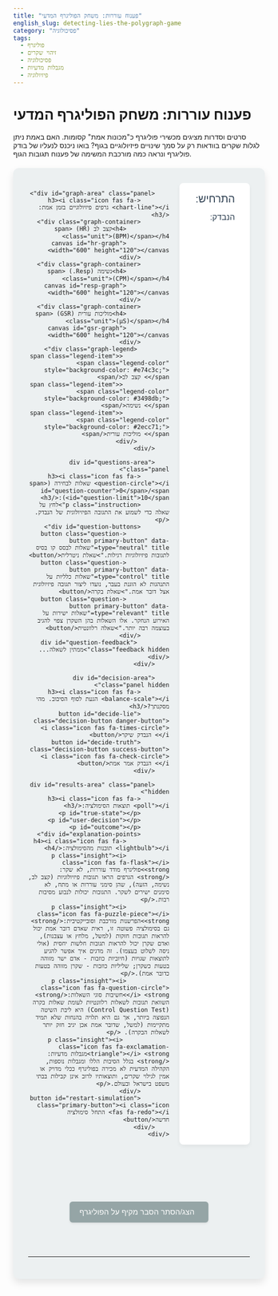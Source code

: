 ```yaml
---
title: "פענוח עוררות: משחק הפוליגרף המדעי"
english_slug: detecting-lies-the-polygraph-game
category: "פסיכולוגיה"
tags:
  - פוליגרף
  - זיהוי שקרים
  - פסיכולוגיה
  - מגבלות מדעיות
  - פיזיולוגיה
---
```

# פענוח עוררות: משחק הפוליגרף המדעי

סרטים וסדרות מציגים מכשירי פוליגרף כ"מכונות אמת" קסומות. האם באמת ניתן לגלות שקרים בוודאות רק על סמך שינויים פיזיולוגיים בגוף? בואו ניכנס לנעליו של בודק פוליגרף ונראה כמה מורכבת המשימה של פענוח תגובות הגוף.

<div id="polygraph-app">
    <div id="polygraph-main">
        <div id="scenario-area" class="panel">
            <h2><i class="icon fas fa-clipboard-list"></i> התרחיש:</h2>
            <p id="scenario-text"></p>
            <h3><i class="icon fas fa-user"></i> הנבדק:</h3>
            <p id="subject-text"></p>
        </div>

        <div id="graph-area" class="panel">
            <h3><i class="icon fas fa-chart-line"></i> גרפים פיזיולוגיים בזמן אמת:</h3>
            <div class="graph-container">
                <h4>קצב לב (HR) <span class="unit">(BPM)</span></h4>
                <canvas id="hr-graph" width="600" height="120"></canvas>
            </div>
            <div class="graph-container">
                <h4>נשימה (Resp.) <span class="unit">(CPM)</span></h4>
                <canvas id="resp-graph" width="600" height="120"></canvas>
            </div>
            <div class="graph-container">
                <h4>מוליכות עורית (GSR) <span class="unit">(μS)</span></h4>
                <canvas id="gsr-graph" width="600" height="120"></canvas>
            </div>
             <div class="graph-legend">
                 <span class="legend-item"><span class="legend-color" style="background-color: #e74c3c;"></span> קצב לב</span>
                 <span class="legend-item"><span class="legend-color" style="background-color: #3498db;"></span> נשימה</span>
                 <span class="legend-item"><span class="legend-color" style="background-color: #2ecc71;"></span> מוליכות עורית</span>
             </div>
        </div>

        <div id="questions-area" class="panel">
            <h3><i class="icon fas fa-question-circle"></i> שאלות לבחירה (<span id="question-counter">0</span>/<span id="question-limit">10</span>):</h3>
            <p class="instruction">לחץ על שאלה כדי לשמוע את התגובה הפיזיולוגית של הנבדק.</p>
            <div id="question-buttons">
                <button class="question-button primary-button" data-type="neutral" title="שאלות לבסס קו בסיס לתגובות פיזיולוגיות רגילות.">שאלת ניטרלית</button>
                <button class="question-button primary-button" data-type="control" title="שאלות כלליות על התנהגות לא הוגנת בעבר, נועדו ליצור תגובה פיזיולוגית אצל דובר אמת.">שאלת בקרה</button>
                <button class="question-button primary-button" data-type="relevant" title="שאלות ישירות על האירוע הנחקר. אלו השאלות בהן השקרן צפוי להגיב בעוצמה רבה יותר.">שאלה רלוונטית</button>
            </div>
             <div id="question-feedback" class="feedback hidden">ממתין לשאלה...</div>
        </div>

        <div id="decision-area" class="panel hidden">
            <h3><i class="icon fas fa-balance-scale"></i> הגעת לסוף הסיבוב. מהי מסקנתך?</h3>
            <button id="decide-lie" class="decision-button danger-button"><i class="icon fas fa-times-circle"></i> הנבדק שיקר</button>
            <button id="decide-truth" class="decision-button success-button"><i class="icon fas fa-check-circle"></i> הנבדק אמר אמת</button>
        </div>

        <div id="results-area" class="panel hidden">
            <h3><i class="icon fas fa-poll"></i> תוצאות הסימולציה:</h3>
            <p id="true-state"></p>
            <p id="user-decision"></p>
            <p id="outcome"></p>
            <div id="explanation-points">
                <h4><i class="icon fas fa-lightbulb"></i> תובנות מהסימולציה:</h4>
                <p class="insight"><i class="icon fas fa-flask"></i> <strong>פוליגרף מודד עוררות, לא שקר:</strong> הגרפים הראו תגובות פיזיולוגיות (קצב לב, נשימה, הזעה), שהן סימני עוררות או מתח, לא סימנים ישירים לשקר. התגובות יכולות לנבוע מסיבות רבות.</p>
                <p class="insight"><i class="icon fas fa-puzzle-piece"></i> <strong>הפרשנות מורכבת וסובייקטיבית:</strong> גם בסימולציה פשוטה זו, ראית שאדם דובר אמת יכול להראות תגובות חזקות (למשל, מלחץ או עצבנות), ואדם שקרן יכול להראות תגובות חלשות יחסית (אולי ניסה לשלוט בעצמו). זה מדגים איך אפשר להגיע לתוצאות שגויות (חיוביות כוזבות - אדם ישר מזוהה בטעות כשקרן; שליליות כוזבות - שקרן מזוהה בטעות כדובר אמת).</p>
                <p class="insight"><i class="icon fas fa-question-circle"></i> <strong>חשיבות סוגי השאלות:</strong> השוואת תגובות לשאלות רלוונטיות לעומת שאלות בקרה (Control Question Test) היא ליבת השיטה הנפוצה ביותר, אך גם היא תלויה בהנחות שלא תמיד מתקיימות (למשל, שדובר אמת אכן יגיב חזק יותר לשאלות הבקרה). </p>
                 <p class="insight"><i class="icon fas fa-exclamation-triangle"></i> <strong>מגבלות מדעיות:</strong> בגלל הסיבות הללו ומגבלות נוספות, הקהילה המדעית לא מכירה בפוליגרף ככלי מדויק או אמין לגילוי שקרים, ותוצאותיו לרוב אינן קבילות בבתי משפט בישראל ובעולם.</p>
            </div>
            <button id="restart-simulation" class="primary-button"><i class="icon fas fa-redo"></i> התחל סימולציה חדשה</button>
        </div>
    </div>
</div>

<button id="toggle-explanation" class="secondary-button"><i class="icon fas fa-book-open"></i> הצג/הסתר הסבר מקיף על הפוליגרף</button>

<div id="explanation" class="hidden">
    <h2><i class="icon fas fa-flask"></i> הסבר מורחב: האם הפוליגרף באמת מגלה שקרים?</h2>

    <h3>מה הפוליגרף באמת מודד?</h3>
    הפוליגרף, המכונה לפעמים בטעות "מכונת אמת", אינו מסוגל לזהות שקרים ישירות. במקום זאת, הוא מודד סדרה של שינויים פיזיולוגיים המתרחשים בגוף ונשלטים ברובם על ידי מערכת העצבים האוטונומית, המגיבה באופן בלתי רצוני למצבי עוררות רגשית או מתח. המדדים העיקריים הנמדדים הם:
    <ul>
        <li><i class="icon fas fa-heartbeat"></i> <strong>קצב לב ולחץ דם:</strong> שינויים בדופק ובלחץ הדם (סימן לעוררות של מערכת העצבים הסימפתטית).</li>
        <li><i class="icon fas fa-lungs"></i> <strong>נשימה:</strong> שינויים בדפוס, בקצב ובעומק הנשימה. מתח יכול לגרום לנשימה מהירה ושטוחה יותר.</li>
        <li><i class="icon fas fa-hand-lizard"></i> <strong>מוליכות עורית (GSR - Galvanic Skin Response):</strong> שינויים בהתנגדות החשמלית של העור, המושפעת מכמות הזיעה. הזעה מוגברת, גם אם בלתי מורגשת, מעידה על עוררות פיזיולוגית או מתח נפשי.</li>
    </ul>
    ההנחה המרכזית היא שאמירת שקר גורמת למתח פסיכולוגי פנימי (פחד מהתגלות, אשמה, צורך בדיכוי האמת), ומתח זה מתבטא בעוררות פיזיולוגית חזקה יותר מאשר אמירת אמת.

    <h3>התאוריה מאחורי בדיקת הפוליגרף (CQT - Comparison Question Test)</h3>
    השיטה הנפוצה ביותר לבדיקת פוליגרף נקראת Comparison Question Test (CQT). היא מבוססת על השוואת התגובות הפיזיולוגיות של הנבדק לשלושה סוגי שאלות:
    <ul>
        <li><i class="icon fas fa-comment-alt"></i> <strong>שאלות ניטרליות (Irrelevant Questions):</strong> שאלות פשוטות ומוסכמות שאין להן קשר לאירוע הנחקר (למשל, "האם שמך יוסף?"). הן נועדו לבסס קו בסיס (בייסליין) של התגובה הפיזיולוגית הרגילה של הנבדק במצב נינוח יחסית.</li>
        <li><i class="icon fas fa-question"></i> <strong>שאלות בקרה/השוואה (Control/Comparison Questions):</strong> שאלות רחבות, לרוב על התנהגות לא הוגנת כללית בעבר, שמעט מאוד אנשים יכולים לענות עליהן בוודאות מוחלטת 'לא' (למשל, "האם גנבת אי פעם משהו בחיים?"). שאלות אלו מנוסחות כך שרוב האנשים, גם דוברי אמת בנוגע לאירוע הנחקר, יחושו לגביהן אי-נוחות או חשש קל מעצם השאלה או מהאפשרות להיתפס בשקר קטן או דבר מה מהעבר. הן נועדו ליצור תגובה פיזיולוגית משמעותית אצל דובר אמת, כדי שיהיה למה להשוות את תגובתו לשאלות הרלוונטיות. ההנחה היא שדובר אמת יגיב חזק יותר לשאלות הבקרה (שעשויות לעורר בו חשש או אשמה קלה), בעוד שקרן יגיב חזק יותר לשאלות הרלוונטיות (שעליהן הוא משקר בנוגע לאירוע העיקרי).</li>
        <li><i class="icon fas fa-search"></i> <strong>שאלות רלוונטיות (Relevant Questions):</strong> שאלות ספציפיות וישירות הנוגעות לאירוע הנחקר (למשל, "האם אתה לקחת את החפץ מחדר המשרד?"). אלו השאלות בהן מצפים לראות את התגובה הפיזיולוגית החזקה ביותר אם הנבדק משקר בנוגע לאירוע.</li>
    </ul>

    <h3>כיצד מפרשים את הגרפים וקבלת החלטה</h3>
    בודק הפוליגרף מנתח את הגרפים ומדרג את עוצמת התגובות הפיזיולוגיות לכל שאלה. ההחלטה מתבססת על השוואה:
    <ul>
        <li><i class="icon fas fa-chart-bar"></i> אם התגובות לשאלות הרלוונטיות חזקות באופן עקבי ומשמעותי יותר מאשר התגובות לשאלות הבקרה, הדבר נחשב לאינדיקציה להונאה (Deception Indicated - DI).</li>
        <li><i class="icon fas fa-chart-bar"></i> אם התגובות לשאלות הבקרה חזקות יותר, או שהתגובות לשאלות הרלוונטיות חלשות מהן, הדבר נחשב לאינדיקציה לאמירת אמת (No Deception Indicated - NDI).</li>
        <li><i class="icon fas fa-chart-bar"></i> לעיתים התגובות אינן חד משמעיות, והתוצאה היא מעורפלת (Inconclusive).</li>
    </ul>
     חשוב להדגיש שפרשנות הגרפים אינה אוטומטית ומצריכה שיקול דעת ואף ניסיון של הבודק, מה שמוסיף אלמנט של סובייקטיביות לתהליך.

    <h3>המגבלות והביקורות המרכזיות על הפוליגרף: מדוע הוא אינו "מכונת אמת"?</h3>
    למרות השימוש הנרחב בו בהקשרים מסוימים (בעיקר screening ביטחוני ותעסוקתי), הפוליגרף הוא נושא לוויכוח מדעי ואתי עז, וסופג ביקורת נוקבת מצד הקהילה המדעית והמשפטית:
    <ul>
        <li><i class="icon fas fa-exclamation-circle"></i> <strong>מודד עוררות, לא אמת/שקר:</strong> זוהי המגבלה היסודית ביותר. תגובות פיזיולוגיות המעידות על עוררות או מתח יכולות לנבוע ממגוון עצום של סיבות שאינן קשורות כלל לאמירת שקר בנושא המרכזי. לחץ מהבדיקה עצמה, חרדה כללית, כעס, פחד מתגובה חזקה גם כשדוברים אמת, מחשבות טורדניות, או אפילו מצב פיזיולוגי רגעי - כל אלה יכולים להשפיע על הגרפים ולהתפרש בטעות כסימן להונאה.</li>
        <li><i class="icon fas fa-bug"></i> <strong>תוצאות שגויות:</strong>
            <ul>
                <li><i class="icon fas fa-times"></i> <strong>חיובי כוזב (False Positive):</strong> אדם דובר אמת מזוהה בטעות כשקרן. זה קורה כאשר התגובות לשאלות הרלוונטיות חזקות יותר מהתגובות לשאלות הבקרה, למרות שהנבדק אומר אמת. הסיבות יכולות להיות לחץ גבוה, חרדה ספציפית לשאלה מסוימת, או שהשאלות לא נוסחו/הושוו כראוי. זוהי אחת הבעיות החמורות ביותר, שכן היא עלולה להוביל להאשמת חפים מפשע.</li>
                <li><i class="icon fas fa-check"></i> <strong>שלילי כוזב (False Negative):</strong> שקרן מזוהה בטעות כדובר אמת. זה יכול לקרות אם השקרן אינו חווה מתח מספק בעת אמירת השקר (למשל, פסיכופתים), אם הוא מצליח לשלוט בתגובותיו הפיזיולוגיות (Countermeasures), או אם הוא מגיב בעוצמה חזקה יותר לשאלות הבקרה מסיבות אחרות.</li>
            </ul>
        </li>
        <li><i class="icon fas fa-toolbox"></i> <strong>יכולת הטעיה (Countermeasures):</strong> קיימות שיטות שונות שאנשים יכולים לנקוט כדי לנסות "לעקוף" את הבדיקה ולהטעות את המכונה (למשל, לכווץ שרירים, לנעוץ סיכה באצבע, או לנשוך את הלשון בעת מענה על שאלות הבקרה, כדי להגביר באופן מלאכותי את התגובה הפיזיולוגית עליהן ולהקטין את הפער בינן לבין השאלות הרלוונטיות). בודקי פוליגרף מיומנים אמורים לזהות חלק מהשיטות הללו, אך לא את כולן.</li>
        <li><i class="icon fas fa-gavel"></i> <strong>חוסר קבילות משפטית:</strong> ברוב המוחלט של בתי המשפט בעולם המערבי, כולל ישראל וארה"ב (ברמה הפדרלית ורמת המדינה ברוב המקרים), תוצאות בדיקת פוליגרף אינן קבילות כראיה בגלל חוסר האמינות המוכח שלה.</li>
    </ul>

    <h3>סיכום: כלי לעוררות, לא לאמת</h3>
    הפוליגרף נותר כלי שנוי במחלוקת. הוא אינו יכול לזהות שקרים אלא רק למדוד עוררות פיזיולוגית, שפרשנותה המדויקת בהקשר של גילוי הונאה היא בעייתית ורגישה לטעויות. השימוש בו נשען על הנחות תאורטיות חלשות וקיימות דרכים להטעות אותו. לכן, הוא אינו מהווה "מכונת אמת" ואינו מקובל ככלי אמין מבחינה מדעית או משפטית לגילוי ודאי של שקרים. הסימולציה שלפניכם נועדה להדגים את המורכבות הזו ולהמחיש מדוע פענוח הגרפים אינו תמיד חד משמעי.

</div>

<style>
    /* Enhanced Styling */
    @import url('https://fonts.googleapis.com/css2?family=Heebo:wght@300;400;500;700&display=swap');
    @import url('https://cdnjs.cloudflare.com/ajax/libs/font-awesome/5.15.3/css/all.min.css');

    #polygraph-app {
        font-family: 'Heebo', sans-serif;
        direction: rtl;
        text-align: right;
        background-color: #ecf0f1; /* Light grey background */
        padding: 30px;
        border-radius: 12px;
        box-shadow: 0 8px 16px rgba(0, 0, 0, 0.1);
        display: grid;
        grid-template-areas:
            "main";
        grid-template-columns: 1fr;
        gap: 20px;
        max-width: 1000px; /* Limit width for better readability */
        margin: 20px auto; /* Center the app */
    }

    #polygraph-main {
         display: grid;
         grid-template-areas:
             "scenario graph"
             "questions graph"
             "decision graph"
             "results graph";
         grid-template-columns: 1fr 2fr; /* Scenario/Questions on left, Graph on right */
         gap: 20px;
    }

    .panel {
        background-color: #ffffff;
        padding: 20px;
        border-radius: 8px;
        box-shadow: 0 4px 8px rgba(0, 0, 0, 0.05);
    }

    #scenario-area { grid-area: scenario; }
    #questions-area { grid-area: questions; }
    #decision-area { grid-area: decision; }
    #results-area { grid-area: results; }
    #graph-area { grid-area: graph; }


    h2, h3 {
        color: #2c3e50; /* Dark blue */
        margin-top: 0;
        margin-bottom: 15px;
        font-weight: 500;
        display: flex;
        align-items: center;
    }
    h3 .icon { margin-left: 10px; color: #3498db; }
    h2 .icon { margin-left: 10px; color: #3498db; }


    #scenario-text, #subject-text {
        font-size: 1.1em;
        line-height: 1.6;
        color: #555;
        margin-bottom: 15px;
    }
     #subject-text { font-weight: bold; color: #333;}

    .graph-container {
        margin-bottom: 20px;
    }

    .graph-container h4 {
        margin-bottom: 5px;
        color: #333;
        font-weight: 400;
        font-size: 1em;
    }
     .graph-container h4 .unit {
         font-size: 0.8em;
         color: #777;
         font-weight: normal;
     }

    canvas {
        border: 1px solid #bdc3c7; /* Light grey border */
        display: block;
        margin-top: 5px;
        background-color: #fdfdfe; /* Off-white background */
        border-radius: 4px;
    }

    #question-buttons {
        display: flex;
        flex-direction: column;
        gap: 12px;
        margin-top: 15px;
    }

    .primary-button, .secondary-button, .decision-button {
        padding: 12px 20px;
        border: none;
        border-radius: 6px;
        cursor: pointer;
        font-size: 1.1em;
        font-weight: 500;
        transition: background-color 0.2s ease, transform 0.1s ease, box-shadow 0.2s ease;
        display: flex;
        align-items: center;
        justify-content: center;
         box-shadow: 0 2px 4px rgba(0, 0, 0, 0.08);
    }
     .primary-button .icon, .secondary-button .icon, .decision-button .icon { margin-left: 8px; }


    .primary-button {
        background-color: #3498db; /* Peter River blue */
        color: white;
    }

    .primary-button:hover:not(:disabled) {
        background-color: #2980b9; /* Darker blue */
        transform: translateY(-1px);
         box-shadow: 0 4px 8px rgba(0, 0, 0, 0.1);
    }

     .primary-button:active:not(:disabled) {
         transform: translateY(0);
         box-shadow: 0 2px 4px rgba(0, 0, 0, 0.08);
     }

    .primary-button:disabled {
        background-color: #bdc3c7; /* Silver */
        cursor: not-allowed;
         box-shadow: none;
    }

     .secondary-button {
        display: block; /* For the toggle button */
        width: fit-content;
        margin: 20px auto;
        background-color: #95a5a6; /* Concrete grey */
        color: white;
     }
     .secondary-button:hover {
         background-color: #7f8c8d; /* Darker concrete */
     }

    .decision-button {
        padding: 12px 25px;
        margin-left: 10px; /* Adjust margin for RTL */
        font-weight: 700;
        box-shadow: 0 2px 4px rgba(0, 0, 0, 0.08);
    }
     .decision-button:last-child { margin-left: 0; margin-right: 10px; }


    .danger-button { background-color: #e74c3c; color: white; } /* Alizarin red */
    .danger-button:hover { background-color: #c0392b; } /* Darker red */

    .success-button { background-color: #2ecc71; color: white; } /* Emerald green */
    .success-button:hover { background-color: #27ae60; } /* Darker green */

    #restart-simulation { /* Specific styling for restart button */
         margin-top: 20px;
         display: block; /* Make it a block element */
         width: fit-content;
         margin-left: auto; /* Push to the left in RTL */
         margin-right: 0;
    }


    .hidden {
        display: none;
    }

    #explanation {
        border: 1px solid #bdc3c7;
        padding: 30px;
        margin-top: 20px;
        background-color: #ffffff;
        border-radius: 8px;
        direction: rtl;
        text-align: right;
        box-shadow: 0 4px 8px rgba(0, 0, 0, 0.05);
    }

    #explanation h2, #explanation h3 {
        color: #2c3e50;
        margin-bottom: 15px;
        margin-top: 20px;
        font-weight: 500;
    }
     #explanation h2 .icon, #explanation h3 .icon { margin-left: 10px; color: #2ecc71; }


    #explanation ul {
        margin-bottom: 20px;
        padding-right: 20px; /* Add padding for RTL list items */
        list-style: disc; /* Use disc for list items */
    }

    #explanation li {
        margin-bottom: 10px;
        line-height: 1.6;
        color: #555;
        display: list-item; /* Ensure li behaves as list item */
    }
    #explanation li .icon { margin-left: 8px; color: #3498db; }
    #explanation li ul { margin-top: 10px; margin-bottom: 10px; } /* Nested list spacing */
    #explanation li ul li .icon { color: #e74c3c; } /* Red icon for bullet points */


    .insight {
        margin-bottom: 15px;
        padding: 15px;
        background-color: #ecf0f1; /* Light grey */
        border-right: 4px solid #3498db; /* Blue left border for RTL */
        border-radius: 4px;
        line-height: 1.5;
        color: #333;
        box-shadow: 0 1px 3px rgba(0, 0, 0, 0.05);
    }
     .insight strong { color: #2c3e50; }
     .insight .icon { margin-left: 10px; color: #f39c12; } /* Orange icon */
      .insight:last-child { margin-bottom: 0; }


     .instruction {
         font-size: 0.95em;
         color: #777;
         margin-bottom: 10px;
     }

    .feedback {
         margin-top: 15px;
         padding: 10px;
         background-color: #fff9e6; /* Light yellow */
         border: 1px solid #ffeeba; /* Yellow border */
         color: #856404; /* Dark yellow text */
         border-radius: 4px;
         text-align: center;
         font-weight: bold;
    }

    .graph-legend {
        margin-top: 20px;
        text-align: center;
        font-size: 0.9em;
        color: #555;
    }
    .legend-item {
        display: inline-flex;
        align-items: center;
        margin: 0 10px;
    }
    .legend-color {
        display: inline-block;
        width: 15px;
        height: 15px;
        border-radius: 3px;
        margin-left: 5px; /* Space between color box and text in RTL */
        border: 1px solid #ccc;
    }

    /* Responsive Adjustments */
    @media (max-width: 768px) {
        #polygraph-main {
            grid-template-areas:
                "scenario"
                "graph"
                "questions"
                "decision"
                "results";
            grid-template-columns: 1fr; /* Stack columns on small screens */
        }
        canvas { width: 100%; height: auto; } /* Make canvas responsive */
        .decision-button {
             width: calc(50% - 15px); /* Make decision buttons take half width */
             margin-left: 10px;
             margin-right: 0;
        }
         .decision-button:last-child { margin-left: 0; margin-right: 10px; }
        #decision-area { display: flex; justify-content: center; } /* Center buttons */
    }

</style>

<script>
    document.addEventListener('DOMContentLoaded', () => {
        const scenarioText = document.getElementById('scenario-text');
        const subjectText = document.getElementById('subject-text');
        const hrCanvas = document.getElementById('hr-graph');
        const respCanvas = document.getElementById('resp-graph');
        const gsrCanvas = document.getElementById('gsr-graph');
        const questionButtons = document.querySelectorAll('.question-button');
        const questionCounterSpan = document.getElementById('question-counter');
        const questionLimitSpan = document.getElementById('question-limit');
        const decisionArea = document.getElementById('decision-area');
        const resultsArea = document.getElementById('results-area');
        const decideLieButton = document.getElementById('decide-lie');
        const decideTruthButton = document.getElementById('decide-truth');
        const trueStatePara = document.getElementById('true-state');
        const userDecisionPara = document.getElementById('user-decision');
        const outcomePara = document.getElementById('outcome');
        const restartButton = document.getElementById('restart-simulation');
        const toggleExplanationButton = document.getElementById('toggle-explanation');
        const explanationDiv = document.getElementById('explanation');
        const questionFeedback = document.getElementById('question-feedback');

        const ctxHR = hrCanvas.getContext('2d');
        const ctxResp = respCanvas.getContext('2d');
        const ctxGSR = gsrCanvas.getContext('2d');

        // Make canvases responsive while maintaining aspect ratio defined in HTML
         const setCanvasSize = () => {
             const container = hrCanvas.parentElement;
             const width = container.clientWidth; // Get parent width
             const aspectRatio = hrCanvas.height / hrCanvas.width;
             hrCanvas.width = respCanvas.width = gsrCanvas.width = width;
             hrCanvas.height = respCanvas.height = gsrCanvas.height = width * aspectRatio;
             // Redraw graphs if data exists
             if (graphData.hr.length > 0) {
                  drawGraph(ctxHR, graphData.hr, '#e74c3c', hrCanvas.width, hrCanvas.height);
                  drawGraph(ctxResp, graphData.resp, '#3498db', respCanvas.width, respCanvas.height);
                  drawGraph(ctxGSR, graphData.gsr, '#2ecc71', gsrCanvas.width, gsrCanvas.height);
             } else {
                 // Draw only baseline if no data
                  drawBaseline(ctxHR, hrCanvas.width, hrCanvas.height);
                  drawBaseline(ctxResp, respCanvas.width, respCanvas.height);
                  drawBaseline(ctxGSR, gsrCanvas.width, gsrCanvas.height);
             }
         };
        window.addEventListener('resize', setCanvasSize);


        const maxQuestions = 10;
        let currentQuestionCount = 0;
        let currentScenario = null;
        let graphData = { hr: [], resp: [], gsr: [] }; // Array of arrays for each question's data points

        const scenarios = [
            {
                id: 1,
                scenario: "חפץ יקר ערך נעלם מחדר המשרד המשותף. רק אתה והנבדק הייתם שם בשעה שהחפץ נעלם.",
                subject: "הנבדק טוען בתוקף שאינו יודע היכן החפץ.",
                isLying: false // סימולציה: הנבדק אמר אמת
            },
             {
                id: 2,
                scenario: "הייתה תקלה במערכת המחשוב שגרמה נזק. רק למספר מצומצם של עובדים, כולל הנבדק, הייתה גישה למערכת בזמן התקלה.",
                subject: "הנבדק מכחיש שנגע במערכת לפני התקלה.",
                isLying: true // סימולציה: הנבדק שיקר
            },
             {
                id: 3,
                scenario: "נמצא מידע חסוי שהודלף. הנבדק היה אחד מהבודדים שנחשפו למידע זה לפני ההדלפה.",
                subject: "הנבדק נשבע שלא שיתף את המידע עם אף אחד.",
                isLying: true // סימולציה: הנבדק שיקר
            },
             {
                id: 4,
                scenario: "סכום כסף קטן נעלם מהקופה המשותפת בחדר הפסקה. מספר עובדים היו שם, ביניהם הנבדק.",
                subject: "הנבדק אומר שלא ראה את הכסף ולא נגע בו.",
                isLying: false // סימולציה: הנבדק אמר אמת
            }
        ];

        function getRandomScenario() {
            const randomIndex = Math.floor(Math.random() * scenarios.length);
            return scenarios[randomIndex];
        }

        function drawBaseline(ctx, width, height) {
            ctx.clearRect(0, 0, width, height);
            ctx.beginPath();
            ctx.moveTo(0, height / 2);
            ctx.lineTo(width, height / 2);
            ctx.strokeStyle = '#bdc3c7'; // Light grey
            ctx.lineWidth = 1;
            ctx.stroke();
        }

        function clearGraphs() {
            graphData = { hr: [], resp: [], gsr: [] };
            setCanvasSize(); // Redraw baselines
        }

        // Function to draw the graph data with animation
        function drawGraph(ctx, dataSeries, color, width, height) {
             ctx.clearRect(0, 0, width, height);
             drawBaseline(ctx, width, height); // Draw baseline first

             if (dataSeries.length === 0) return;

            const totalPoints = dataSeries.reduce((sum, qData) => sum + qData.length, 0);
            if (totalPoints === 0) return; // Should not happen if dataSeries is not empty, but safety check

             const segmentWidth = width / (maxQuestions * 20); // Assume ~20 points per question simulation

             ctx.beginPath();
             let currentX = 0;
             let currentY = height / 2; // Start at baseline

             ctx.moveTo(currentX, currentY);

             dataSeries.forEach(qData => {
                  qData.forEach((point, pointIndex) => {
                      currentX += width / (maxQuestions * qData.length); // Move X across the question segment
                      const y = height / 2 - (point / 100) * (height * 0.4); // Scale point (0-100) to +/- 40% height
                      ctx.lineTo(currentX, y);
                  });
             });

             ctx.strokeStyle = color;
             ctx.lineWidth = 2.5; // Thicker line
             ctx.lineJoin = 'round'; // Rounded joints
             ctx.lineCap = 'round'; // Rounded caps
             ctx.stroke();
        }


        function generateResponse(type, isLying) {
            const numPoints = 30; // Simulate 30 data points per question
            let hrData = [];
            let respData = [];
            let gsrData = [];

            const baseNeutral = 10; // Baseline noise/response
            const baseControl = 30; // Base response for control questions
            const baseRelevantLie = 70; // Base response for relevant question when lying
            const baseRelevantTruth = 20; // Base response for relevant question when truthful

            let peakValueHR, peakValueResp, peakValueGSR;

            if (type === 'neutral') {
                peakValueHR = baseNeutral;
                peakValueResp = baseNeutral;
                peakValueGSR = baseNeutral;
            } else if (type === 'control') {
                peakValueHR = baseControl + Math.random() * 20; // 30-50
                peakValueResp = baseControl + Math.random() * 20;
                peakValueGSR = baseControl + Math.random() * 20;
            } else if (type === 'relevant') {
                if (isLying) {
                    peakValueHR = baseRelevantLie + Math.random() * 25; // 70-95
                    peakValueResp = baseRelevantLie + Math.random() * 25;
                    peakValueGSR = baseRelevantLie + Math.random() * 25;
                } else {
                    peakValueHR = baseRelevantTruth + Math.random() * 20; // 20-40
                    peakValueResp = baseRelevantTruth + Math.random() * 20;
                    peakValueGSR = baseRelevantTruth + Math.random() * 20;

                    // Introduce variability: Sometimes truthful response is high (anxiety, question wording)
                     if (Math.random() < 0.3) { // 30% chance of higher truthful response
                         const anxietySpike = 30 + Math.random() * 30; // Add 30-60
                          peakValueHR += anxietySpike;
                          peakValueResp += anxietySpike;
                          peakValueGSR += anxietySpike;
                     }
                }
            }

            // Generate smooth-ish data points peaking and returning to baseline
            for (let i = 0; i < numPoints; i++) {
                const progress = i / (numPoints - 1); // 0 to 1
                // Use a function that peaks in the middle, e.g., sine wave or quadratic
                const influence = Math.sin(progress * Math.PI); // Peaks at progress=0.5

                const noise = (Math.random() - 0.5) * 8; // Add +/- 4 noise

                hrData.push(Math.max(0, (baseNeutral + (peakValueHR - baseNeutral) * influence) + noise));
                respData.push(Math.max(0, (baseNeutral + (peakValueResp - baseNeutral) * influence) + noise));
                gsrData.push(Math.max(0, (baseNeutral + (peakValueGSR - baseNeutral) * influence) + noise));
            }

             // Cap values at 100 for scaling
             hrData = hrData.map(v => Math.min(100, v));
             respData = respData.map(v => Math.min(100, v));
             gsrData = gsrData.map(v => Math.min(100, v));


            return { hr: hrData, resp: respData, gsr: gsrData };
        }

        // Function to animate drawing a single question's response
        function animateDraw(ctx, fullData, color, width, height, duration = 1500) { // duration in ms
            const startTime = performance.now();
            const dataPoints = fullData; // The array of points for this question

            const animate = (currentTime) => {
                const elapsedTime = currentTime - startTime;
                const progress = Math.min(elapsedTime / duration, 1); // Progress 0 to 1

                // Determine how many points to draw based on progress
                const pointsToDraw = Math.ceil(progress * dataPoints.length);

                // Draw the baseline and previously drawn question data
                 drawBaseline(ctx, width, height);
                 // Draw previous questions' data first
                 const graphType = (color === '#e74c3c' ? 'hr' : color === '#3498db' ? 'resp' : 'gsr');
                 const previousDataSeries = graphData[graphType].slice(0, graphData[graphType].length - 1);
                 let currentX = 0;
                 let currentY = height / 2;
                 ctx.beginPath();
                 ctx.moveTo(currentX, currentY);
                 previousDataSeries.forEach(qData => {
                      qData.forEach(point => {
                           currentX += width / (maxQuestions * qData.length);
                           const y = height / 2 - (point / 100) * (height * 0.4);
                           ctx.lineTo(currentX, y);
                      });
                 });
                 ctx.strokeStyle = color;
                 ctx.lineWidth = 2.5;
                 ctx.lineJoin = 'round';
                 ctx.lineCap = 'round';
                 ctx.stroke();


                 // Now draw the current question's data based on progress
                 ctx.beginPath();
                 // Start drawing from where the previous data ended
                 const startXCurrentQuestion = width / maxQuestions * (graphData[graphType].length - 1);
                 ctx.moveTo(startXCurrentQuestion, currentY); // Start from the end of the previous segment or baseline


                 for (let i = 0; i < pointsToDraw; i++) {
                     const x = startXCurrentQuestion + (i / (dataPoints.length - 1)) * (width / maxQuestions);
                     const y = height / 2 - (dataPoints[i] / 100) * (height * 0.4);
                     ctx.lineTo(x, y);
                     currentY = y; // Update currentY for the next point
                 }


                 ctx.strokeStyle = color;
                 ctx.lineWidth = 2.5;
                 ctx.lineJoin = 'round';
                 ctx.lineCap = 'round';
                 ctx.stroke();

                if (progress < 1) {
                    requestAnimationFrame(animate);
                } else {
                    // Animation complete, ensure the full line is drawn and re-enable buttons
                     drawGraph(ctx, graphData[graphType], color, width, height);
                     checkAnimationComplete();
                }
            };

             requestAnimationFrame(animate);
        }

        let animationsRunning = 0;

        function startQuestionAnimation(response) {
             animationsRunning = 3; // One for each graph
             questionFeedback.textContent = '...מנתח תגובה';
             questionFeedback.classList.remove('hidden');
             questionButtons.forEach(button => button.disabled = true); // Disable buttons during animation

             const hrData = response.hr;
             const respData = response.resp;
             const gsrData = response.gsr;

             graphData.hr.push(hrData);
             graphData.resp.push(respData);
             graphData.gsr.push(gsrData);

             // Animate each graph
             animateDraw(ctxHR, hrData, '#e74c3c', hrCanvas.width, hrCanvas.height);
             animateDraw(ctxResp, respData, '#3498db', respCanvas.width, respCanvas.height);
             animateDraw(ctxGSR, gsrData, '#2ecc71', gsrCanvas.width, gsrCanvas.height);
        }

        function checkAnimationComplete() {
            animationsRunning--;
            if (animationsRunning <= 0) {
                currentQuestionCount++;
                updateQuestionCounter();
                questionFeedback.classList.add('hidden');
                if (currentQuestionCount < maxQuestions) {
                    questionButtons.forEach(button => button.disabled = false); // Re-enable buttons
                }
            }
        }


        function updateQuestionCounter() {
            questionCounterSpan.textContent = currentQuestionCount;
             if (currentQuestionCount >= maxQuestions) {
                 questionButtons.forEach(button => button.disabled = true);
                 decisionArea.classList.remove('hidden');
             } else {
                 questionButtons.forEach(button => button.disabled = false);
                 decisionArea.classList.add('hidden');
             }
        }

        function showResults(userDecidedLie) {
            const isSubjectLying = currentScenario.isLying;
            let outcomeText = '';

            if (userDecidedLie === isSubjectLying) {
                outcomeText = "<strong class='success-text'><i class='icon fas fa-check-double'></i> המסקנה שלך תואמת את 'האמת' בסימולציה!</strong>";
                if (isSubjectLying) {
                    outcomeText += " (זיהוי נכון של שקרן)";
                } else {
                     outcomeText += " (זיהוי נכון של דובר אמת)";
                }
                 outcomePara.style.color = '#27ae60'; /* Green */
            } else {
                 outcomeText = "<strong class='danger-text'><i class='icon fas fa-exclamation-triangle'></i> המסקנה שלך אינה תואמת את 'האמת' בסימולציה.</strong>";
                 if (userDecidedLie) {
                     outcomeText += " (תוצאה חיובית כוזבת - False Positive)";
                     outcomeText += "<br>זיהית את הנבדק כשקרן, אך בסימולציה הוא אמר אמת. זכור שפוליגרף מודד עוררות, לא שקר! תוצאה זו יכולה לקרות במציאות עקב לחץ גבוה של הנבדק, עצבנות שאינה קשורה לשאלה, או תגובה חזקה לשאלות בקרה שאינן מצביעות בהכרח על שקר בנושא המרכזי.";
                 } else {
                      outcomeText += " (תוצאה שלילית כוזבת - False Negative)";
                      outcomeText += "<br>זיהית את הנבדק כדובר אמת, אך בסימולציה הוא שיקר. גם זה קורה במציאות! זה יכול לקרות אם השקרן מצליח לשלוט בתגובותיו, אינו חווה מספיק מתח, או שהתגובות הפיזיולוגיות שלו היו חלשות או מעורפלות.";
                 }
                 outcomePara.style.color = '#c0392b'; /* Red */
            }

            trueStatePara.innerHTML = `<strong>'האמת' בסימולציה:</strong> הנבדק ${isSubjectLying ? 'שיקר לגבי האירוע המרכזי' : 'אמר אמת לגבי האירוע המרכזי'}.`;
            userDecisionPara.innerHTML = `<strong>ההחלטה שלך:</strong> הנבדק ${userDecidedLie ? 'שיקר' : 'אמר אמת'}.`;
            outcomePara.innerHTML = outcomeText;

            resultsArea.classList.remove('hidden');
        }


        function startNewSimulation() {
            currentScenario = getRandomScenario();
            scenarioText.textContent = currentScenario.scenario;
            subjectText.textContent = currentScenario.subject;
            currentQuestionCount = 0;
            questionLimitSpan.textContent = maxQuestions;
            clearGraphs();
            updateQuestionCounter();
            decisionArea.classList.add('hidden');
            resultsArea.classList.add('hidden');
             questionFeedback.classList.add('hidden');
             // Re-enable buttons
             questionButtons.forEach(button => button.disabled = false);
        }

        // Event Listeners
        questionButtons.forEach(button => {
            button.addEventListener('click', () => {
                if (currentQuestionCount < maxQuestions && animationsRunning === 0) { // Prevent clicks while animating
                    const type = button.getAttribute('data-type');
                    const response = generateResponse(type, currentScenario.isLying);
                    startQuestionAnimation(response);
                }
            });
        });

        decideLieButton.addEventListener('click', () => {
            showResults(true);
            decisionArea.classList.add('hidden');
        });

        decideTruthButton.addEventListener('click', () => {
            showResults(false);
            decisionArea.classList.add('hidden');
        });

        restartButton.addEventListener('click', startNewSimulation);

         toggleExplanationButton.addEventListener('click', () => {
            explanationDiv.classList.toggle('hidden');
            // Scroll to explanation if shown, or back to app if hidden
            if (!explanationDiv.classList.contains('hidden')) {
                 explanationDiv.scrollIntoView({ behavior: 'smooth', block: 'start' });
            } else {
                 document.getElementById('polygraph-app').scrollIntoView({ behavior: 'smooth', block: 'start' });
            }
         });


        // Initial setup
        startNewSimulation();
        explanationDiv.classList.add('hidden'); // Ensure explanation is hidden on load
        setCanvasSize(); // Set initial canvas size based on container
    });
</script>
---